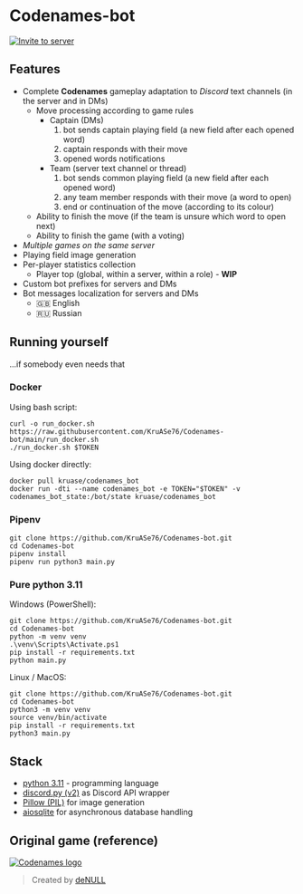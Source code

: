 # Codenames-bot

[![Invite to server](https://img.shields.io/badge/INVITE%20TO%20SERVER-555555?style=for-the-badge&logo=discord&logoWidth=32&logoColor=ffffff&labelColor=5865f2)](https://discord.com/api/oauth2/authorize?client_id=841776986246348851&permissions=274878015552&scope=bot%20applications.commands)


## Features

- Complete **Codenames** gameplay adaptation to _Discord_ text channels (in the server and in DMs)
  - Move processing according to game rules
    - Captain (DMs)
      1. bot sends captain playing field (a new field after each opened word)
      2. captain responds with their move
      3. opened words notifications
    - Team (server text channel or thread)
      1. bot sends common playing field (a new field after each opened word)
      2. any team member responds with their move (a word to open)
      3. end or continuation of the move (according to its colour)
  - Ability to finish the move (if the team is unsure which word to open next)
  - Ability to finish the game (with a voting)
- _Multiple games on the same server_
- Playing field image generation
- Per-player statistics collection
  - Player top (global, within a server, within a role) - **WIP**
- Custom bot prefixes for servers and DMs
- Bot messages localization for servers and DMs
  - 🇬🇧 English
  - 🇷🇺 Russian


## Running yourself
...if somebody even needs that

### Docker

Using bash script:  
```shell
curl -o run_docker.sh https://raw.githubusercontent.com/KruASe76/Codenames-bot/main/run_docker.sh
./run_docker.sh $TOKEN
```

Using docker directly:
```shell
docker pull kruase/codenames_bot
docker run -dti --name codenames_bot -e TOKEN="$TOKEN" -v codenames_bot_state:/bot/state kruase/codenames_bot
```

### Pipenv
```shell
git clone https://github.com/KruASe76/Codenames-bot.git
cd Codenames-bot
pipenv install
pipenv run python3 main.py
```

### Pure python 3.11
Windows (PowerShell):
```shell
git clone https://github.com/KruASe76/Codenames-bot.git
cd Codenames-bot
python -m venv venv
.\venv\Scripts\Activate.ps1
pip install -r requirements.txt
python main.py
```

Linux / MacOS:
```shell
git clone https://github.com/KruASe76/Codenames-bot.git
cd Codenames-bot
python3 -m venv venv
source venv/bin/activate
pip install -r requirements.txt
python3 main.py
```


## Stack

- [python 3.11](https://www.python.org/) - programming language
- [discord.py (v2)](https://pypi.org/project/discord.py/) as Discord API wrapper
- [Pillow (PIL)](https://pypi.org/project/Pillow/) for image generation
- [aiosqlite](https://pypi.org/project/aiosqlite/) for asynchronous database handling


## Original game (reference)

[![Codenames logo](https://cdn.discordapp.com/attachments/797224818763104317/1026149729194754068/codenames-gradient.png)](https://en.codenames.me/)

> Created by [deNULL](https://github.com/deNULL)

